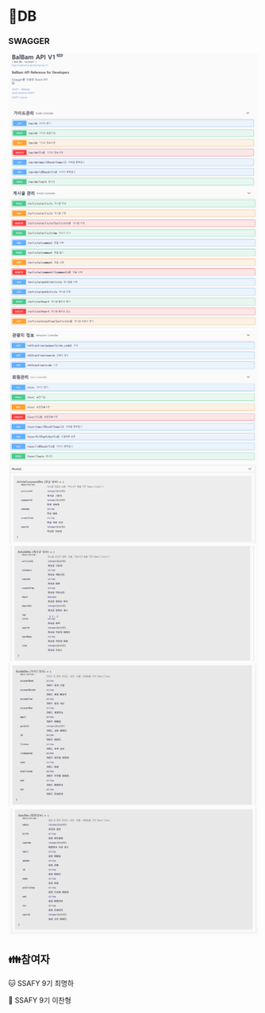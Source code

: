 # 🐘DB

### SWAGGER
![](./img/1.png)
![](./img/2.png)
![](./img/3.png)
![](./img/4.png)
![](./img/5.png)
![](./img/6.png)
![](./img/7.png)



## 👪참여자

🐱 SSAFY 9기 최명하

👲 SSAFY 9기 이찬형
